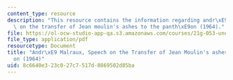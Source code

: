 ```yaml
---
content_type: resource
description: "This resource contains the information regarding andr\xE9 malraux, speech\
  \ on the transfer of Jean moulin's ashes to the panth\xE9on (1964)."
file: https://ol-ocw-studio-app-qa.s3.amazonaws.com/courses/21g-053-understanding-contemporary-french-politics-spring-2014/8c6640e323c027c7517d0869502d85ba_MIT21G_053S14_Andre.pdf
file_type: application/pdf
resourcetype: Document
title: "Andr\xE9 Malraux, Speech on the Transfer of Jean Moulin's ashes to the Panth\xE9\
  on (1964)"
uid: 8c6640e3-23c0-27c7-517d-0869502d85ba
---
```

